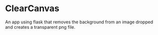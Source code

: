 # ClearCanvas
An app using flask that removes the background from an image dropped and creates a transparent png file.
